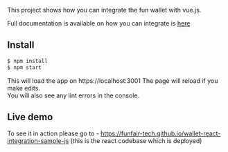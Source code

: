 This project shows how you can integrate the fun wallet with vue.js.

Full documentation is available on how you can integrate is [here](https://funfair-tech.github.io/fun-wallet-docs/guide/web-sdk/installing-sdk.html)

## Install

```bash
$ npm install
$ npm start
```

This will load the app on https://localhost:3001
The page will reload if you make edits.<br />
You will also see any lint errors in the console.

## Live demo

To see it in action please go to - https://funfair-tech.github.io/wallet-react-integration-sample-js (this is the react codebase which is deployed)
